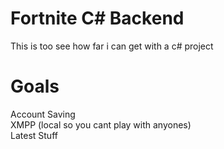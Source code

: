 # Fortnite C# Backend

This is too see how far i can get with a c# project

# Goals
Account Saving<br>
XMPP (local so you cant play with anyones)<br>
Latest Stuff
